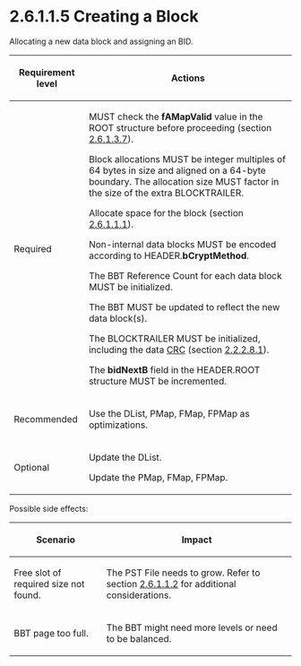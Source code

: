 <html dir="LTR" xmlns:mshelp="http://msdn.microsoft.com/mshelp" xmlns:ddue="http://ddue.schemas.microsoft.com/authoring/2003/5" xmlns:xlink="http://www.w3.org/1999/xlink" xmlns:tool="http://www.microsoft.com/tooltip">
    <head>
        <meta http-equiv="Content-Type" content="text/html; CHARSET=utf-8"></meta>
        <meta name="save" content="history"></meta>
        <title>2.6.1.1.5 Creating a Block</title>
        <xml>
            <mshelp:toctitle title="2.6.1.1.5 Creating a Block"></mshelp:toctitle>
            <mshelp:rltitle title="[MS-PST]: Creating a Block"></mshelp:rltitle>
            <mshelp:keyword index="A" term="fbb1cdf8-1660-489c-bfca-125d05121bf8"></mshelp:keyword>
            <mshelp:attr name="DCSext.ContentType" value="open specification"></mshelp:attr>
            <mshelp:attr name="AssetID" value="fbb1cdf8-1660-489c-bfca-125d05121bf8"></mshelp:attr>
            <mshelp:attr name="TopicType" value="kbRef"></mshelp:attr>
            <mshelp:attr name="DCSext.Title" value="[MS-PST]: Creating a Block" />
        </xml>
    </head>
    <body>
        <div id="header">
            <h1 class="heading">2.6.1.1.5 Creating a Block</h1>
        </div>
        <div id="mainSection">
            <div id="mainBody">
                <div id="allHistory" class="saveHistory"></div>
                <div id="sectionSection0" class="section" name="collapseableSection">
                    

<p>Allocating a new data block and assigning an BID.</p>

<table>
 <thead>
  <tr>
   <th>
   <p>Requirement level</p>
   </th>
   <th>
   <p><b><span>Actions</span></b></p>
   </th>
  </tr>
 </thead>
 <tr>
  <td>
  <p>Required</p>
  </td>
  <td>
  <p>MUST check the <b>fAMapValid</b> value in the ROOT
  structure before proceeding (section <a href="d9bcc1fd-c66a-41b3-b6d7-ed09d2a25ced.htm">2.6.1.3.7</a>).</p>
  <p>Block allocations MUST be integer multiples of 64
  bytes in size and aligned on a 64-byte boundary. The allocation size MUST
  factor in the size of the extra BLOCKTRAILER.</p>
  <p>Allocate space for the block (section <a href="d715d1ca-20e9-4966-b9b2-9cd36bd5f657.htm">2.6.1.1.1</a>).</p>
  <p>Non-internal data blocks MUST be encoded according to
  HEADER.<b>bCryptMethod</b>.</p>
  <p>The BBT Reference Count for each data block MUST be
  initialized.</p>
  <p>The BBT MUST be updated to reflect the new data
  block(s).</p>
  <p>The BLOCKTRAILER MUST be initialized, including the
  data <a href="08220cc9-69b1-4072-a2e7-2a0ff201d505.htm#gt_9cb45a36-92bb-4c14-b2fd-2ad7e2979bfd">CRC</a> (section <a href="a14943ef-70c2-403f-898c-5bc3747117e1.htm">2.2.2.8.1</a>).</p>
  <p>The <b>bidNextB</b> field in the HEADER.ROOT structure
  MUST be incremented.</p>
  </td>
 </tr>
 <tr>
  <td>
  <p>Recommended</p>
  </td>
  <td>
  <p>Use the DList, PMap, FMap, FPMap as optimizations.</p>
  </td>
 </tr>
 <tr>
  <td>
  <p>Optional</p>
  </td>
  <td>
  <p>Update the DList.</p>
  <p>Update the PMap, FMap, FPMap.</p>
  </td>
 </tr>
</table>

<p>Possible side effects:</p>

<table>
 <thead>
  <tr>
   <th>
   <p>Scenario</p>
   </th>
   <th>
   <p>Impact</p>
   </th>
  </tr>
 </thead>
 <tr>
  <td>
  <p>Free slot of required size not found.</p>
  </td>
  <td>
  <p>The PST File needs to grow. Refer to section <a href="cbea68b6-e93e-4477-a8ae-7e71c6b7908e.htm">2.6.1.1.2</a> for additional
  considerations.</p>
  </td>
 </tr>
 <tr>
  <td>
  <p>BBT page too full.</p>
  </td>
  <td>
  <p>The BBT might need more levels or need to be balanced.</p>
  </td>
 </tr>
</table>

<p> </p>
                </div>
            </div>
        </div>
    </body>
</html>
